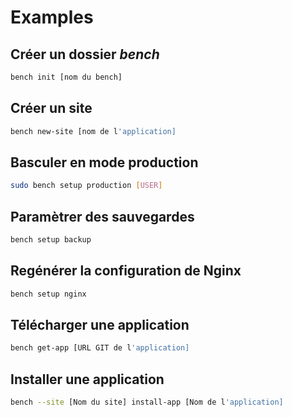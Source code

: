 # Examples

## Créer un dossier *bench*

```sh
bench init [nom du bench]
```

## Créer un site

```sh
bench new-site [nom de l'application]
```

## Basculer en mode production

```sh
sudo bench setup production [USER]
```

## Paramètrer des sauvegardes

```sh
bench setup backup
```

## Regénérer la configuration de Nginx

```sh
bench setup nginx
```

## Télécharger une application

```sh
bench get-app [URL GIT de l'application]
```

## Installer une application

```sh
bench --site [Nom du site] install-app [Nom de l'application]
```
